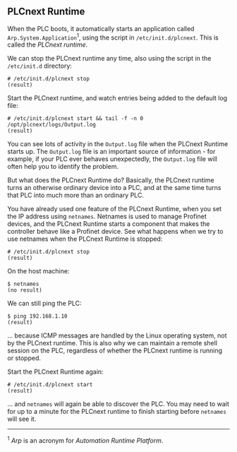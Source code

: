 ## PLCnext Runtime

When the PLC boots, it automatically starts an application called `Arp.System.Application`<sup>1</sup>, using the script in `/etc/init.d/plcnext`. This is called the *PLCnext runtime*.

We can stop the PLCnext runtime any time, also using the script in the `/etc/init.d` directory:

```text
# /etc/init.d/plcnext stop
(result)
```

Start the PLCnext runtime, and watch entries being added to the default log file:

```text
# /etc/init.d/plcnext start && tail -f -n 0 /opt/plcnext/logs/Output.log
(result)
```

You can see lots of activity in the `Output.log` file when the PLCnext Runtime starts up. The `Output.log` file is an important source of information - for example, if your PLC ever behaves unexpectedly, the `Output.log` file will often help you to identify the problem.

But what does the PLCnext Runtime do? Basically, the PLCnext runtime turns an otherwise ordinary device into a PLC, and at the same time turns that PLC into much more than an ordinary PLC.

You have already used one feature of the PLCnext Runtime, when you set the IP address using `netnames`. Netnames is used to manage Profinet devices, and the PLCnext Runtime starts a component that makes the controller behave like a Profinet device. See what happens when we try to use netnames when the PLCnext Runtime is stopped:

```text
# /etc/init.d/plcnext stop
(result)
```

On the host machine:

```text
$ netnames
(no result)
```

We can still ping the PLC:

```text
$ ping 192.168.1.10
(result)
```

... because ICMP messages are handled by the Linux operating system, not by the PLCnext runtime. This is also why we can maintain a remote shell session on the PLC, regardless of whether the PLCnext runtime is running or stopped.

Start the PLCnext Runtime again:

```text
# /etc/init.d/plcnext start
(result)
```

... and `netnames` will again be able to discover the PLC. You may need to wait for up to a minute for the PLCnext runtime to finish starting before `netnames` will see it.

---

<sup>1</sup> *Arp* is an acronym for *Automation Runtime Platform*.
